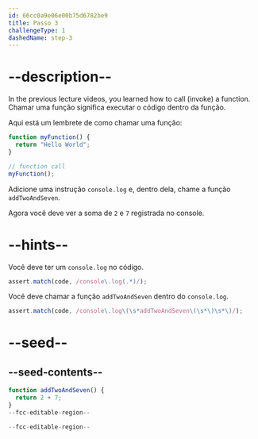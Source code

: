 ```yaml
---
id: 66cc0a9e06e00b75d6782be9
title: Passo 3
challengeType: 1
dashedName: step-3
---
```


# --description--

In the previous lecture videos, you learned how to call (invoke) a function. Chamar uma função significa executar o código dentro da função.

Aqui está um lembrete de como chamar uma função:

```js
function myFunction() {
  return "Hello World";
}

// function call
myFunction();
```

Adicione uma instrução `console.log` e, dentro dela, chame a função `addTwoAndSeven`.

Agora você deve ver a soma de `2` e `7` registrada no console.

# --hints--

Você deve ter um `console.log` no código.

```js
assert.match(code, /console\.log(.*)/);
```

Você deve chamar a função `addTwoAndSeven` dentro do `console.log`.

```js
assert.match(code, /console\.log\(\s*addTwoAndSeven\(\s*\)\s*\)/);
```

# --seed--

## --seed-contents--

```js
function addTwoAndSeven() {
  return 2 + 7;
}
--fcc-editable-region--

--fcc-editable-region--
```
